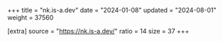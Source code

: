 +++
title = "nk.is-a.dev"
date = "2024-01-08"
updated = "2024-08-01"
weight = 37560

[extra]
source = "https://nk.is-a.dev/"
ratio = 14
size = 37
+++
